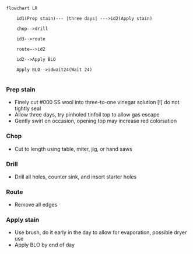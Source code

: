 ```mermaid

flowchart LR

    id1(Prep stain)--- |three days| --->id2(Apply stain)
    
    chop-->drill
    
    id3-->route
    
    route-->id2
    
    id2-->Apply BLO
    
    Apply BLO-->idwait24(Wait 24)
    
```
### Prep stain
- Finely cut #000 SS wool into three-to-one vinegar solution [!] do not tightly seal
- Allow three days, try pinholed tinfoil top to allow gas escape
- Gently swirl on occasion, opening top may increase red colorsation

### Chop
- Cut to length using table, miter, jig, or hand saws

### Drill
- Drill all holes, counter sink, and insert starter holes

### Route
- Remove all edges

### Apply stain
- Use brush, do it early in the day to allow for evaporation, possible dryer use
- Apply BLO by end of day

